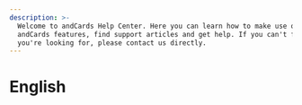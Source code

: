 ```yaml
---
description: >-
  Welcome to andCards Help Center. Here you can learn how to make use of all
  andCards features, find support articles and get help. If you can't find what
  you're looking for, please contact us directly.
---
```


# English



